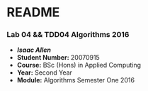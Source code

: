 # README #

### Lab 04 && TDD04 Algorithms 2016 ###

* ***Isaac Allen***
* **Student Number:** 20070915
* **Course:** BSc (Hons) in Applied Computing
* **Year:** Second Year
* **Module:** Algorithms Semester One 2016